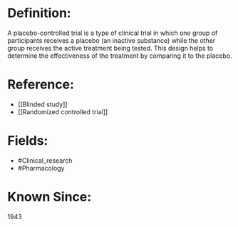 

# Definition:
A placebo-controlled trial is a type of clinical trial in which one group of participants receives a placebo (an inactive substance) while the other group receives the active treatment being tested. This design helps to determine the effectiveness of the treatment by comparing it to the placebo.

# Reference:
- [[Blinded study]]
- [[Randomized controlled trial]]

# Fields: 
- #Clinical_research
- #Pharmacology

# Known Since:
1943

